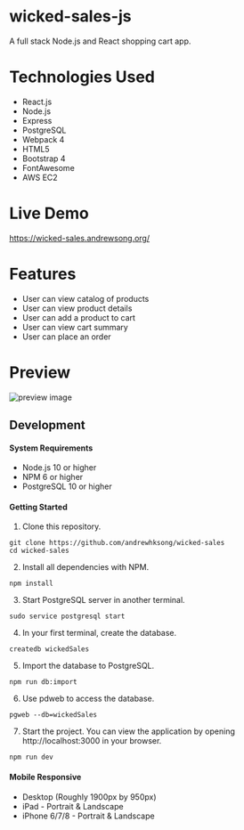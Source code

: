 # wicked-sales-js
A full stack Node.js and React shopping cart app. 

# Technologies Used
- React.js
- Node.js
- Express
- PostgreSQL
- Webpack 4
- HTML5
- Bootstrap 4
- FontAwesome
- AWS EC2

# Live Demo
https://wicked-sales.andrewsong.org/

# Features
- User can view catalog of products
- User can view product details
- User can add a product to cart
- User can view cart summary
- User can place an order

# Preview
![preview image](server/public/images/wicked-sales.gif)

## Development

#### System Requirements
- Node.js 10 or higher
- NPM 6 or higher
- PostgreSQL 10 or higher

#### Getting Started

1. Clone this repository.
```shell
git clone https://github.com/andrewhksong/wicked-sales
cd wicked-sales
```

2. Install all dependencies with NPM.
``` shell
npm install
```

3. Start PostgreSQL server in another terminal.
```shell
sudo service postgresql start
```

4. In your first terminal, create the database.
```shell
createdb wickedSales
```

5. Import the database to PostgreSQL.
```shell
npm run db:import
```

6. Use pdweb to access the database.
```shell
pgweb --db=wickedSales
```

7. Start the project. You can view the application by opening http://localhost:3000 in your browser.
```shell
npm run dev
```

#### Mobile Responsive
- Desktop (Roughly 1900px by 950px)
- iPad - Portrait & Landscape
- iPhone 6/7/8 - Portrait & Landscape
